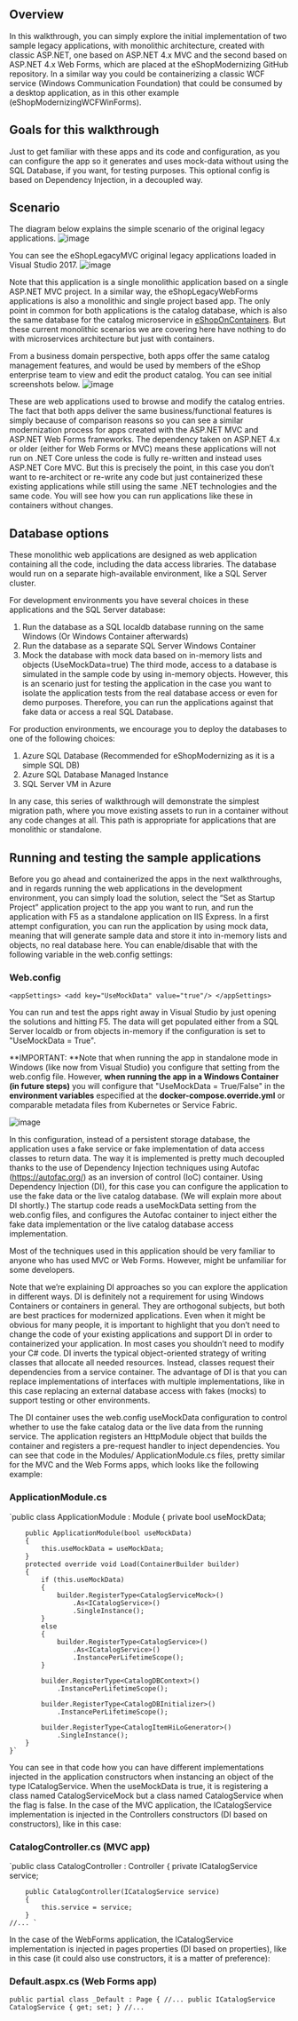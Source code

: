 
##  Overview
In this walkthrough, you can simply explore the initial implementation of two sample legacy applications, with monolithic architecture, created with classic ASP.NET, one based on ASP.NET 4.x MVC and the second based on ASP.NET 4.x Web Forms, which are placed at the eShopModernizing GitHub repository. 
In a similar way you could be containerizing a classic WCF service (Windows Communication Foundation) that could be consumed by a desktop application, as in this other example (eShopModernizingWCFWinForms).

##  Goals for this walkthrough
Just to get familiar with these apps and its code and configuration, as you can configure the app so it generates and uses mock-data without using the SQL Database, if you want, for testing purposes. This optional config is based on Dependency Injection, in a decoupled way.

##  Scenario
The diagram below explains the simple scenario of the original legacy applications.
![image](https://user-images.githubusercontent.com/1712635/30354184-db7f1098-97df-11e7-8e7b-c18c67b8ba2a.png)

You can see the eShopLegacyMVC original legacy applications loaded in Visual Studio 2017.
![image](https://user-images.githubusercontent.com/1712635/30353284-d86d8afc-97d9-11e7-8cd5-276dbca82ce3.png)

Note that this application is a single monolithic application based on a single ASP.NET MVC project. In a similar way, the eShopLegacyWebForms applications is also a monolithic and single project based app. The only point in common for both applications is the catalog database, which is also the same database for the catalog microservice in [eShopOnContainers](https://github.com/dotnet-architecture/eShopOnContainers). But these current monolithic scenarios we are covering here have nothing to do with microservices architecture but just with containers.

From a business domain perspective, both apps offer the same catalog management features, and would be used by members of the eShop enterprise team to view and edit the product catalog. You can see initial screenshots below.
![image](https://user-images.githubusercontent.com/1712635/30354210-0638f3b2-97e0-11e7-82c5-df18197ccdbd.png)
 
These are web applications used to browse and modify the catalog entries. The fact that both apps deliver the same business/functional features is simply because of comparison reasons so you can see a similar modernization process for apps created with the ASP.NET MVC and ASP.NET Web Forms frameworks.
The dependency taken on ASP.NET 4.x or older (either for Web Forms or MVC) means these applications will not run on .NET Core unless the code is fully re-written and instead uses ASP.NET Core MVC. But this is precisely the point, in this case you don’t want to re-architect or re-write any code but just containerized these existing applications while still using the same .NET technologies and the same code. You will see how you can run applications like these in containers without changes.

## Database options
These monolithic web applications are designed as web application containing all the code, including the data access libraries. The database would run on a separate high-available environment, like a SQL Server cluster.

For development environments you have several choices in these applications and the SQL Server database:
1.	Run the database as a SQL localdb database running on the same Windows (Or Windows Container afterwards)
2.	Run the database as a separate SQL Server Windows Container
3.	Mock the database with mock data based on in-memory lists and objects (UseMockData=true) 
The third mode, access to a database is simulated in the sample code by using in-memory objects. However, this is an scenario just for testing the application in the case you want to isolate the application tests from the real database access or even for demo purposes. Therefore, you can run the applications against that fake data or access a real SQL Database. 

For production environments, we encourage you to deploy the databases to one of the following choices:
1.	Azure SQL Database (Recommended for eShopModernizing as it is a simple SQL DB)
2.	Azure SQL Database Managed Instance
3.	SQL Server VM in Azure

In any case, this series of walkthrough will demonstrate the simplest migration path, where you move existing assets to run in a container without any code changes at all. This path is appropriate for applications that are monolithic or standalone.

## Running and testing the sample applications
Before you go ahead and containerized the apps in the next walkthroughs, and in regards running the web applications in the development environment, you can simply load the solution, select the “Set as Startup Project” application project to the app you want to run, and run the application with F5 as a standalone application on IIS Express. 
In a first attempt configuration, you can run the application by using mock data, meaning that will generate sample data and store it into in-memory lists and objects, no real database here. You can enable/disable that with the following variable in the web.config settings:

### Web.config

 `<appSettings>
    <add key="UseMockData" value="true"/>
  </appSettings>`

You can run and test the apps right away in Visual Studio by just opening the solutions and hitting F5. 
The data will get populated either from a SQL Server localdb or from objects in-memory if the configuration is set to "UseMockData = True".

**IMPORTANT: **Note that when running the app in standalone mode in Windows (like now from Visual Studio) you configure that setting from the web.config file. However, **when running the app in a Windows Container (in future steps)** you will configure that "UseMockData = True/False" in the **environment variables** especified at the **docker-compose.override.yml** or comparable metadata files from Kubernetes or Service Fabric.

![image](https://user-images.githubusercontent.com/1712635/30354850-1905b882-97e4-11e7-9620-ce0f25e5eb5f.png)

In this configuration, instead of a persistent storage database, the application uses a fake service or fake implementation of data access classes to return data. The way it is implemented is pretty much decoupled thanks to the use of Dependency Injection techniques using Autofac (https://autofac.org/) as an inversion of control (IoC) container. Using Dependency Injection (DI), for this case you can configure the application to use the fake data or the live catalog database. (We will explain more about DI shortly.) The startup code reads a useMockData setting from the web.config files, and configures the Autofac container to inject either the fake data implementation or the live catalog database access implementation. 

Most of the techniques used in this application should be very familiar to anyone who has used MVC or Web Forms. However, might be unfamiliar for some developers.

Note that we’re explaining DI approaches so you can explore the application in different ways.
DI is definitely not a requirement for using Windows Containers or containers in general. They are orthogonal subjects, but both are best practices for modernized applications. Even when it might be obvious for many people, it is important to highlight that you don’t need to change the code of your existing applications and support DI in order to containerized your application. In most cases you shouldn’t need to modify your C# code.
DI inverts the typical object-oriented strategy of writing classes that allocate all needed resources. Instead, classes request their dependencies from a service container. The advantage of DI is that you can replace implementations of interfaces with multiple implementations, like in this case replacing an external database access with fakes (mocks) to support testing or other environments. 

The DI container uses the web.config useMockData configuration to control whether to use the fake catalog data or the live data from the running service. The application registers an HttpModule object that builds the container and registers a pre-request handler to inject dependencies. You can see that code in the Modules/ ApplicationModule.cs files, pretty similar for the MVC and the Web Forms apps, which looks like the following example:

### ApplicationModule.cs
   `public class ApplicationModule : Module
    {
        private bool useMockData;

        public ApplicationModule(bool useMockData)
        {
            this.useMockData = useMockData;
        }
        protected override void Load(ContainerBuilder builder)
        {
            if (this.useMockData)
            {
                builder.RegisterType<CatalogServiceMock>()
                    .As<ICatalogService>()
                    .SingleInstance();
            }
            else
            {
                builder.RegisterType<CatalogService>()
                    .As<ICatalogService>()
                    .InstancePerLifetimeScope();
            }

            builder.RegisterType<CatalogDBContext>()
                .InstancePerLifetimeScope();

            builder.RegisterType<CatalogDBInitializer>()
                .InstancePerLifetimeScope();

            builder.RegisterType<CatalogItemHiLoGenerator>()
                .SingleInstance();
        }
    }`

You can see in that code how you can have different implementations injected in the application constructors when instancing an object of the type ICatalogService. When the useMockData is true, it is registering a class named CatalogServiceMock but a class named CatalogService when the flag is false. 
In the case of the MVC application, the ICatalogService implementation is injected in the Controllers constructors (DI based on constructors), like in this case:

### CatalogController.cs (MVC app)
   `public class CatalogController : Controller
    {
        private ICatalogService service;

        public CatalogController(ICatalogService service)
        {
            this.service = service;
        }
    //... `

In the case of the WebForms application, the ICatalogService implementation is injected in pages properties (DI based on properties), like in this case (it could also use constructors, it is a matter of preference):


### Default.aspx.cs (Web Forms app)
   `public partial class _Default : Page
    {
        //...
        public ICatalogService CatalogService { get; set; }
    //... `
